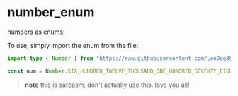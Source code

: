 # number_enum
numbers as enums!

To use, simply import the enum from the file:

```ts
import type { Number } from "https://raw.githubusercontent.com/LeoDog896/number_enum/main/index.ts";

const num = Number.SIX_HUNDRED_TWELVE_THOUSAND_ONE_HUNDRED_SEVENTY_EIGHT // 612178
```

> **note** this is sarcasm, don't actually use this. love you all!